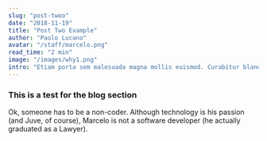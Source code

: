 ```yaml
---
slug: "post-twoo"
date: "2018-11-19"
title: "Post Two Example"
author: "Paolo Lucano"
avatar: "/staff/marcelo.png"
read_time: "2 min"
image: "/images/why1.png"
intro: "Etiam porta sem malesuada magna mollis euismod. Curabitur blandit tempus porttitor."
---
```


### This is a test for the blog section

Ok, someone has to be a non-coder. Although technology is his passion (and Juve, of course), Marcelo is not a software developer (he actually graduated as a Lawyer).

